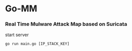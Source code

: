 # Go-MM
### Real Time Mulware Attack Map based on Suricata

start server
```
go run main.go [IP_STACK_KEY]
```
